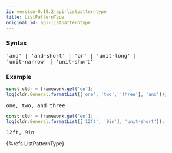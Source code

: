 ```yaml
---
id: version-0.18.2-api-listpatterntype
title: ListPatternType
original_id: api-listpatterntype
---
```


### Syntax

<pre class="syntax">
'and' | 'and-short' | 'or' | 'unit-long' |
'unit-narrow' | 'unit-short'
</pre>

### Example

```typescript
const cldr = framework.get('en');
log(cldr.General.formatList(['one', 'two', 'three'], 'and'));
```
<pre class="output">
one, two, and three
</pre>


```typescript
const cldr = framework.get('en');
log(cldr.General.formatList(['12ft', '9in'], 'unit-short'));
```
<pre class="output">
12ft, 9in
</pre>



{%refs ListPatternType}
